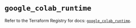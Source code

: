 # `google_colab_runtime`

Refer to the Terraform Registry for docs: [`google_colab_runtime`](https://registry.terraform.io/providers/hashicorp/google/6.41.0/docs/resources/colab_runtime).
